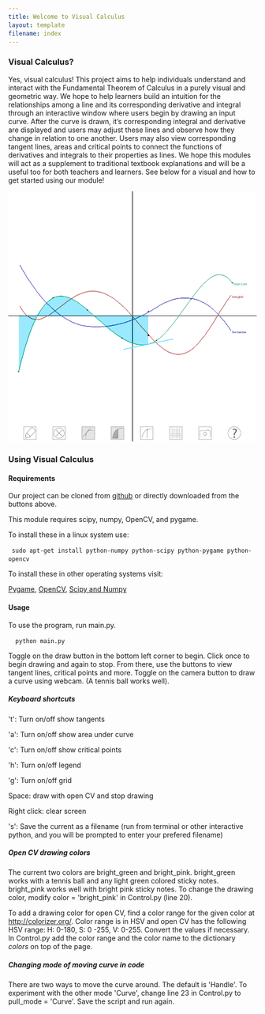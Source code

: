 ```yaml
---
title: Welcome to Visual Calculus
layout: template
filename: index
--- 
```


### Visual Calculus?

Yes, visual calculus! This project aims to help individuals understand and interact with the Fundamental Theorem of Calculus in a purely visual and geometric way. We hope to help learners build an intuition for the relationships among a line and its corresponding derivative and integral through an interactive window where users begin by drawing an input curve. After the curve is drawn, it’s corresponding integral and derivative are displayed and users may adjust these lines and observe how they change in relation to one another. Users may also view corresponding tangent lines, areas and critical points to connect the functions of derivatives and integrals to their properties as lines. We hope this modules will act as a supplement to traditional textbook explanations and will be a useful too for both teachers and learners. See below for a visual and how to get started using our module!

![Visual Calculus](viscalcexample.png)

### Using Visual Calculus
 
#### Requirements

Our project can be cloned from [github](https://github.com/xiaozhengxu/Interactive-Calculus) or directly downloaded from the buttons above.

This module requires scipy, numpy, OpenCV, and pygame. 

To install these in a linux system use:

 ` sudo apt-get install python-numpy python-scipy python-pygame python-opencv`
 
To install these in other operating systems visit:

[Pygame](http://www.pygame.org/download.shtml), [OpenCV](http://docs.opencv.org/3.1.0/d5/de5/tutorial_py_setup_in_windows.html#gsc.tab=0), [Scipy and Numpy](http://www.numpy.org/)

#### Usage
To use the program, run main.py.

`  python main.py`

Toggle on the draw button in the bottom left corner to begin. Click once to begin drawing and again to stop. From there, use the buttons to view tangent lines, critical points and more. Toggle on the camera button to draw a curve using webcam. (A tennis ball works well).

##### Keyboard shortcuts 

't': Turn on/off show tangents
 
'a': Turn on/off show area under curve

'c': Turn on/off show critical points

'h': Turn on/off legend

'g': Turn on/off grid

Space: draw with open CV and stop drawing

Right click: clear screen

's': Save the current as a filename (run from terminal or other interactive python, and you will be prompted to enter your prefered filename)

##### Open CV drawing colors
The current two colors are bright\_green and bright\_pink. bright\_green works with a tennis ball and any light green colored sticky notes. bright\_pink works well with bright pink sticky notes. To change the drawing color, modify color = 'bright_pink' in Control.py (line 20). 

To add a drawing color for open CV, find a color range for the given color at http://colorizer.org/. Color range is in HSV and open CV has the following HSV range: H: 0-180, S: 0 -255, V: 0-255. Convert the values if necessary. In Control.py add the color range and the color name to the dictionary *colors* on top of the page. 

##### Changing mode of moving curve in code
There are two ways to move the curve around. The default is 'Handle'. To experiment with the other mode 'Curve', change line 23 in Control.py to pull_mode = 'Curve'. Save the script and run again.

